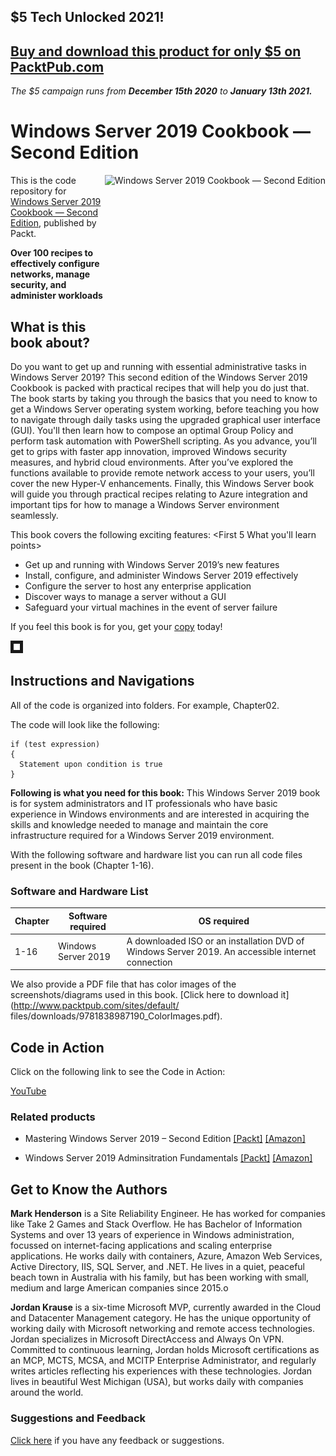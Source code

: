 ## $5 Tech Unlocked 2021!
[Buy and download this product for only $5 on PacktPub.com](https://www.packtpub.com/)
-----
*The $5 campaign         runs from __December 15th 2020__ to __January 13th 2021.__*

# Windows Server 2019 Cookbook — Second Edition

<a href="https://www.packtpub.com/cloud-networking/windows-server-2019-cookbook-second-edition?utm_source=github&utm_medium=repository&utm_campaign=9781838987190"><img src="https://www.packtpub.com/media/catalog/product/cache/4cdce5a811acc0d2926d7f857dceb83b/9/7/9781838987190-original_33.jpeg" alt="Windows Server 2019 Cookbook — Second Edition" height="256px" align="right"></a>

This is the code repository for [Windows Server 2019 Cookbook — Second Edition](https://www.packtpub.com/cloud-networking/windows-server-2019-cookbook-second-edition?utm_source=github&utm_medium=repository&utm_campaign=9781838987190), published by Packt.

**Over 100 recipes to effectively configure networks, manage security, and administer workloads**

## What is this book about?
Do you want to get up and running with essential administrative tasks in Windows Server 2019?
This second edition of the Windows Server 2019 Cookbook is packed with practical recipes that will help you do just that.
The book starts by taking you through the basics that you need to know to get a Windows Server operating system working, before teaching you how to navigate through daily tasks using the upgraded graphical user interface (GUI). You'll then learn how to compose an optimal Group Policy and perform task automation with PowerShell scripting. As you advance, you’ll get to grips with faster app innovation, improved Windows security measures, and hybrid cloud environments. After you’ve explored the functions available to provide remote network access to your users, you’ll cover the new Hyper-V enhancements. Finally, this Windows Server book will guide you through practical recipes relating to Azure integration and important tips for how to manage a Windows Server environment seamlessly.

This book covers the following exciting features: <First 5 What you'll learn points>
* Get up and running with Windows Server 2019’s new features
* Install, configure, and administer Windows Server 2019 effectively
* Configure the server to host any enterprise application
* Discover ways to manage a server without a GUI
* Safeguard your virtual machines in the event of server failure

If you feel this book is for you, get your [copy](https://www.amazon.com/dp/1838987193) today!

<a href="https://www.packtpub.com/?utm_source=github&utm_medium=banner&utm_campaign=GitHubBanner"><img src="https://raw.githubusercontent.com/PacktPublishing/GitHub/master/GitHub.png" alt="https://www.packtpub.com/" border="5" /></a>

## Instructions and Navigations
All of the code is organized into folders. For example, Chapter02.

The code will look like the following:
```
if (test expression)
{
  Statement upon condition is true
}
```

**Following is what you need for this book:**
This Windows Server 2019 book is for system administrators and IT professionals who have basic experience in Windows environments and are interested in acquiring the skills and knowledge needed to manage and maintain the core infrastructure required for a Windows Server 2019 environment.

With the following software and hardware list you can run all code files present in the book (Chapter 1-16).

### Software and Hardware List

| Chapter  | Software required                   | OS required                                                                                       |
| -------- | ------------------------------------| --------------------------------------------------------------------------------------------------|
| 1-16     | Windows Server 2019                 | A downloaded ISO or an installation DVD of Windows Server 2019. An accessible internet connection |



We also provide a PDF file that has color images of the screenshots/diagrams used in this book. [Click here to download it](http://www.packtpub.com/sites/default/
files/downloads/9781838987190_ColorImages.pdf).

## Code in Action

Click on the following link to see the Code in Action:

[YouTube](https://www.youtube.com/playlist?list=PLeLcvrwLe1871khAul5vJoh2qTzdLhcmS)

### Related products 
* Mastering Windows Server 2019 – Second Edition [[Packt]](https://www.packtpub.com/virtualization-and-cloud/mastering-windows-server-2019-second-edition?utm_source=github&utm_medium=repository&utm_campaign=9781789804539) [[Amazon]](https://www.amazon.com/dp/1789804531)

* Windows Server 2019 Adminsitration Fundamentals [[Packt]](https://www.packtpub.com/cloud-networking/windows-server-2019-administration-fundamentals-second-edition?utm_source=github&utm_medium=repository&utm_campaign=9781838550912) [[Amazon]](https://www.amazon.com/dp/1838550917)

## Get to Know the Authors

**Mark Henderson** is a Site Reliability Engineer. He has worked for companies like Take 2 Games and Stack Overflow. He has Bachelor of Information Systems and over 13 years of experience in Windows administration, focussed on internet-facing applications and scaling enterprise applications. He works daily with containers, Azure, Amazon Web Services, Active Directory, IIS, SQL Server, and .NET. He lives in a quiet, peaceful beach town in Australia with his family, but has been working with small, medium and large American companies since 2015.o

**Jordan Krause** is a six-time Microsoft MVP, currently awarded in the Cloud and Datacenter Management category. He has the unique opportunity of working daily with Microsoft networking and remote access technologies. Jordan specializes in Microsoft DirectAccess and Always On VPN. Committed to continuous learning, Jordan holds Microsoft certifications as an MCP, MCTS, MCSA, and MCITP Enterprise Administrator, and regularly writes articles reflecting his experiences with these technologies. Jordan lives in beautiful West Michigan (USA), but works daily with companies around the world.

### Suggestions and Feedback
[Click here](https://docs.google.com/forms/d/e/1FAIpQLSdy7dATC6QmEL81FIUuymZ0Wy9vH1jHkvpY57OiMeKGqib_Ow/viewform) if you have any feedback or suggestions.
